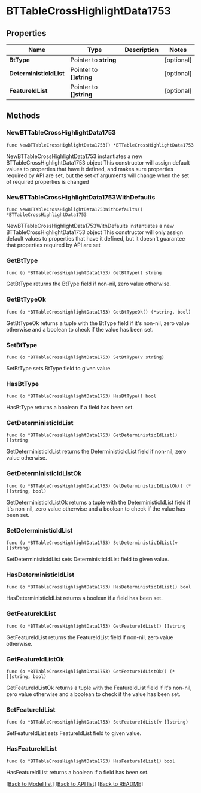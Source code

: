 # BTTableCrossHighlightData1753

## Properties

Name | Type | Description | Notes
------------ | ------------- | ------------- | -------------
**BtType** | Pointer to **string** |  | [optional] 
**DeterministicIdList** | Pointer to **[]string** |  | [optional] 
**FeatureIdList** | Pointer to **[]string** |  | [optional] 

## Methods

### NewBTTableCrossHighlightData1753

`func NewBTTableCrossHighlightData1753() *BTTableCrossHighlightData1753`

NewBTTableCrossHighlightData1753 instantiates a new BTTableCrossHighlightData1753 object
This constructor will assign default values to properties that have it defined,
and makes sure properties required by API are set, but the set of arguments
will change when the set of required properties is changed

### NewBTTableCrossHighlightData1753WithDefaults

`func NewBTTableCrossHighlightData1753WithDefaults() *BTTableCrossHighlightData1753`

NewBTTableCrossHighlightData1753WithDefaults instantiates a new BTTableCrossHighlightData1753 object
This constructor will only assign default values to properties that have it defined,
but it doesn't guarantee that properties required by API are set

### GetBtType

`func (o *BTTableCrossHighlightData1753) GetBtType() string`

GetBtType returns the BtType field if non-nil, zero value otherwise.

### GetBtTypeOk

`func (o *BTTableCrossHighlightData1753) GetBtTypeOk() (*string, bool)`

GetBtTypeOk returns a tuple with the BtType field if it's non-nil, zero value otherwise
and a boolean to check if the value has been set.

### SetBtType

`func (o *BTTableCrossHighlightData1753) SetBtType(v string)`

SetBtType sets BtType field to given value.

### HasBtType

`func (o *BTTableCrossHighlightData1753) HasBtType() bool`

HasBtType returns a boolean if a field has been set.

### GetDeterministicIdList

`func (o *BTTableCrossHighlightData1753) GetDeterministicIdList() []string`

GetDeterministicIdList returns the DeterministicIdList field if non-nil, zero value otherwise.

### GetDeterministicIdListOk

`func (o *BTTableCrossHighlightData1753) GetDeterministicIdListOk() (*[]string, bool)`

GetDeterministicIdListOk returns a tuple with the DeterministicIdList field if it's non-nil, zero value otherwise
and a boolean to check if the value has been set.

### SetDeterministicIdList

`func (o *BTTableCrossHighlightData1753) SetDeterministicIdList(v []string)`

SetDeterministicIdList sets DeterministicIdList field to given value.

### HasDeterministicIdList

`func (o *BTTableCrossHighlightData1753) HasDeterministicIdList() bool`

HasDeterministicIdList returns a boolean if a field has been set.

### GetFeatureIdList

`func (o *BTTableCrossHighlightData1753) GetFeatureIdList() []string`

GetFeatureIdList returns the FeatureIdList field if non-nil, zero value otherwise.

### GetFeatureIdListOk

`func (o *BTTableCrossHighlightData1753) GetFeatureIdListOk() (*[]string, bool)`

GetFeatureIdListOk returns a tuple with the FeatureIdList field if it's non-nil, zero value otherwise
and a boolean to check if the value has been set.

### SetFeatureIdList

`func (o *BTTableCrossHighlightData1753) SetFeatureIdList(v []string)`

SetFeatureIdList sets FeatureIdList field to given value.

### HasFeatureIdList

`func (o *BTTableCrossHighlightData1753) HasFeatureIdList() bool`

HasFeatureIdList returns a boolean if a field has been set.


[[Back to Model list]](../README.md#documentation-for-models) [[Back to API list]](../README.md#documentation-for-api-endpoints) [[Back to README]](../README.md)


